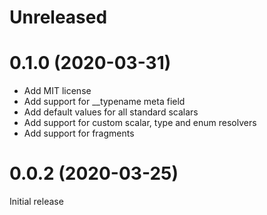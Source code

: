 # Unreleased

# 0.1.0 (2020-03-31)

- Add MIT license
- Add support for __typename meta field
- Add default values for all standard scalars
- Add support for custom scalar, type and enum resolvers
- Add support for fragments


# 0.0.2 (2020-03-25)

Initial release

